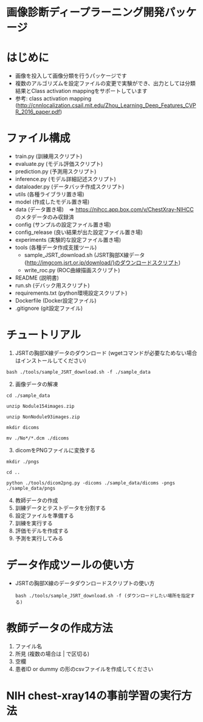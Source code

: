 # 画像診断ディープラーニング開発パッケージ

# はじめに
* 画像を投入して画像分類を行うパッケージです
* 複数のアルゴリズムを設定ファイルの変更で実験ができ、出力としては分類結果とClass activation mappingをサポートしています
* 参考: class activation mapping (http://cnnlocalization.csail.mit.edu/Zhou_Learning_Deep_Features_CVPR_2016_paper.pdf)

# ファイル構成
* train.py (訓練用スクリプト)
* evaluate.py (モデル評価スクリプト)
* prediction.py (予測用スクリプト)
* inference.py (モデル詳細記述スクリプト)
* dataloader.py (データバッチ作成スクリプト)
* utils (各種ライブラリ置き場)
* model (作成したモデル置き場)
* data (データ置き場)　=> https://nihcc.app.box.com/v/ChestXray-NIHCC のメタデータのみ収録済
* config (サンプルの設定ファイル置き場)
* config_release (良い結果が出た設定ファイル置き場)
* experiments (実験的な設定ファイル置き場)
* tools (各種データ作成支援ツール)
  * sample_JSRT_download.sh (JSRT胸部X線データ{http://imgcom.jsrt.or.jp/download/}のダウンロードスクリプト)
  * write_roc.py (ROC曲線描画スクリプト)
* README (説明書)
* run.sh (デバック用スクリプト)
* requirements.txt (python環境設定スクリプト)
* Dockerfile (Docker設定ファイル)
* .gitignore (git設定ファイル)

# チュートリアル
1. JSRTの胸部X線データのダウンロード (wgetコマンドが必要なためない場合はインストールしてください)

  `` bash ./tools/sample_JSRT_download.sh -f ./sample_data ``

2. 画像データの解凍

  `` cd ./sample_data ``

  `` unzip Nodule154images.zip ``

  `` unzip NonNodule93images.zip ``

  `` mkdir dicoms ``

  `` mv ./No*/*.dcm ./dicoms ``

3. dicomをPNGファイルに変換する

  `` mkdir ./pngs ``

  `` cd .. ``

  `` python ./tools/dicom2png.py -dicoms ./sample_data/dicoms -pngs ./sample_data/pngs ``


4. 教師データの作成
5. 訓練データとテストデータを分割する
6. 設定ファイルを準備する
7. 訓練を実行する
8. 評価モデルを作成する
9. 予測を実行してみる


# データ作成ツールの使い方
* JSRTの胸部X線のデータダウンロードスクリプトの使い方

  `` bash ./tools/sample_JSRT_download.sh -f (ダウンロードしたい場所を指定する) ``

# 教師データの作成方法
  1. ファイル名
  2. 所見 (複数の場合は | で区切る)
  3. 空欄
  4. 患者ID or dummy
  の形のcsvファイルを作成してください

# NIH chest-xray14の事前学習の実行方法

